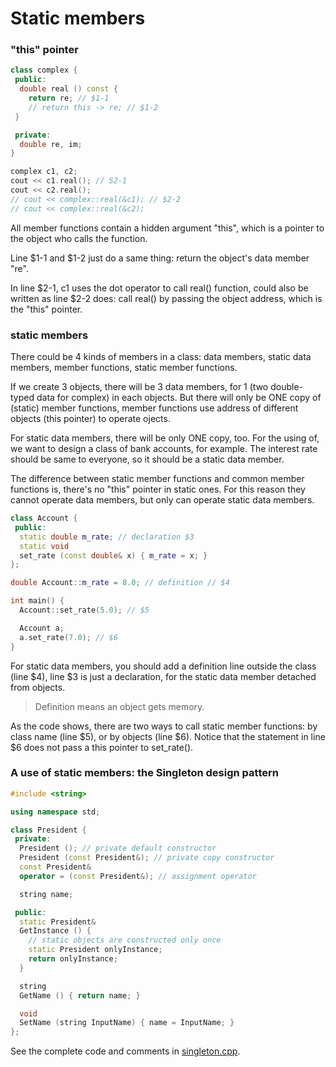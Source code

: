 # Static members

### "this" pointer

```cpp
class complex {
 public:
  double real () const {
    return re; // $1-1
    // return this -> re; // $1-2
 }

 private:
  double re, im;
}

complex c1, c2;
cout << c1.real(); // S2-1
cout << c2.real();
// cout << complex::real(&c1); // $2-2
// cout << complex::real(&c2);
```

All member functions contain a hidden argument "this", which is a pointer to the object who calls the function.

Line $1-1 and $1-2 just do a same thing: return the object's data member "re".

In line $2-1, c1 uses the dot operator to call real() function, could also be written as line $2-2 does: call real() by passing the object address, which is the "this" pointer.

### static members

There could be 4 kinds of members in a class: data members, static data members, member functions, static member functions.

If we create 3 objects, there will be 3 data members, for 1 (two double-typed data for complex) in each objects. But there will only be ONE copy of (static) member functions, member functions use address of different objects (this pointer) to operate ojects.

For static data members, there will be only ONE copy, too. For the using of, we want to design a class of bank accounts, for example. The interest rate should be same to everyone, so it should be a static data member.

The difference between static member functions and common member functions is, there's no "this" pointer in static ones. For this reason they cannot operate data members, but only can operate static data members.

```cpp
class Account {
 public:
  static double m_rate; // declaration $3
  static void
  set_rate (const double& x) { m_rate = x; }
};

double Account::m_rate = 8.0; // definition // $4

int main() {
  Account::set_rate(5.0); // $5

  Account a;
  a.set_rate(7.0); // $6
}
```

For static data members, you should add a definition line outside the class (line $4), line $3 is just a declaration, for the static data member detached from objects.

> Definition means an object gets memory.

As the code shows, there are two ways to call static member functions: by class name (line $5), or by objects (line $6). Notice that the statement in line $6 does not pass a this pointer to set\_rate().

### A use of static members: the Singleton design pattern

```cpp
#include <string>

using namespace std;

class President {
 private:
  President (); // private default constructor
  President (const President&); // private copy constructor
  const President&
  operator = (const President&); // assignment operator

  string name;

 public:
  static President&
  GetInstance () {
    // static objects are constructed only once
    static President onlyInstance;
    return onlyInstance;
  }

  string
  GetName () { return name; }

  void
  SetName (string InputName) { name = InputName; }
};
```

See the complete code and comments in [singleton.cpp](./code/singleton.cpp).
